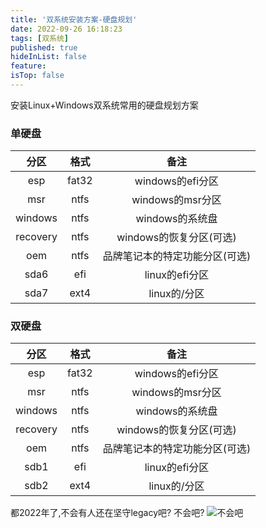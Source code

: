 ```yaml
---
title: '双系统安装方案-硬盘规划'
date: 2022-09-26 16:18:23
tags: [双系统]
published: true
hideInList: false
feature: 
isTop: false
---
```


安装Linux+Windows双系统常用的硬盘规划方案

### 单硬盘

|分区|格式|备注|
|:---:|:---:|:---:|
|esp|fat32|windows的efi分区|
|msr|ntfs|windows的msr分区|
|windows|ntfs|windows的系统盘|
|recovery|ntfs|windows的恢复分区(可选)|
|oem|ntfs|品牌笔记本的特定功能分区(可选)|
|sda6|efi|linux的efi分区|
|sda7|ext4|linux的/分区|

### 双硬盘

|分区|格式|备注|
|:---:|:---:|:---:|
|esp|fat32|windows的efi分区|
|msr|ntfs|windows的msr分区|
|windows|ntfs|windows的系统盘|
|recovery|ntfs|windows的恢复分区(可选)|
|oem|ntfs|品牌笔记本的特定功能分区(可选)|
|sdb1|efi|linux的efi分区|
|sdb2|ext4|linux的/分区|

都2022年了,不会有人还在坚守legacy吧? 不会吧?
![不会吧](https://i11.hoopchina.com.cn/hupuapp/bbs/0/thread_0_20210603135107_93554.jpg)
